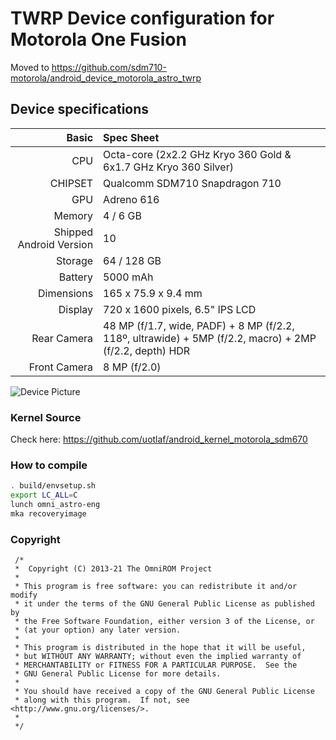 # TWRP Device configuration for Motorola One Fusion
Moved to https://github.com/sdm710-motorola/android_device_motorola_astro_twrp
## Device specifications

Basic   | Spec Sheet
-------:|:-------------------------
CPU     | Octa-core (2x2.2 GHz Kryo 360 Gold & 6x1.7 GHz Kryo 360 Silver)
CHIPSET | Qualcomm SDM710 Snapdragon 710
GPU     | Adreno 616
Memory  | 4 / 6 GB
Shipped Android Version | 10
Storage | 64 / 128 GB
Battery | 5000 mAh
Dimensions | 165 x 75.9 x 9.4 mm
Display | 720 x 1600 pixels, 6.5" IPS LCD
Rear Camera  | 48 MP (f/1.7, wide, PADF) + 8 MP (f/2.2, 118º, ultrawide) + 5MP (f/2.2, macro) + 2MP (f/2.2, depth) HDR
Front Camera | 8 MP (f/2.0)

![Device Picture](https://fdn2.gsmarena.com/vv/pics/motorola/one-fusion-1.jpg)


### Kernel Source

Check here: https://github.com/uotlaf/android_kernel_motorola_sdm670

### How to compile

```sh
. build/envsetup.sh
export LC_ALL=C
lunch omni_astro-eng
mka recoveryimage
```

### Copyright
 ```
  /*
  *  Copyright (C) 2013-21 The OmniROM Project
  *
  * This program is free software: you can redistribute it and/or modify
  * it under the terms of the GNU General Public License as published by
  * the Free Software Foundation, either version 3 of the License, or
  * (at your option) any later version.
  *
  * This program is distributed in the hope that it will be useful,
  * but WITHOUT ANY WARRANTY; without even the implied warranty of
  * MERCHANTABILITY or FITNESS FOR A PARTICULAR PURPOSE.  See the
  * GNU General Public License for more details.
  *
  * You should have received a copy of the GNU General Public License
  * along with this program.  If not, see <http://www.gnu.org/licenses/>.
  *
  */
  ```
